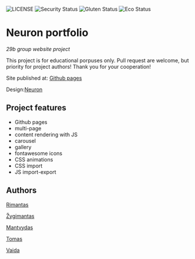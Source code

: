 ![LICENSE](https://img.shields.io/badge/license-MIT-blue.svg?style=flat-square)
![Security Status](https://img.shields.io/security-headers?label=Security&url=https%3A%2F%2Fgithub.com&style=flat-square)
![Gluten Status](https://img.shields.io/badge/Gluten-Free-green.svg)
![Eco Status](https://img.shields.io/badge/ECO-Friendly-green.svg)

# Neuron portfolio

_29b group website project_

This project is for educational porpuses only. Pull request are welcome, but priority for project authors! Thank you for your cooperation!

Site published at: [Github pages](https://front-end-by-rimantas.github.io/29b-grupe-neuron-portfolio/)

Design:[Neuron](http://demo.auburnforest.com/html/neuron/demo/index.html)

## Project features

- Github pages
- multi-page
- content rendering with JS
- carousel
- gallery
- fontawesome icons
- CSS animations
- CSS import
- JS import-export

## Authors
[Rimantas](https://github.com/belauzas)

[Žygimantas](https://github.com/roentgenray)

[Mantvydas](https://github.com/darkinaz)

[Tomas](https://github.com/TS-BIT/)

[Vaida](https://github.com/GrossaiteV)


